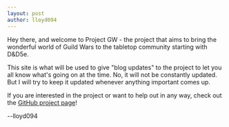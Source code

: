 ```yaml
---
layout: post
author: lloyd094
---
```


Hey there, and welcome to Project GW - the project that aims to bring the wonderful world of Guild Wars to the tabletop community starting with D&D5e. 

This site is what will be used to give "blog updates" to the project to let you all know what's going on at the time. No, it will not be constantly updated. But I will try to keep it updated whenever anything important comes up.

If you are interested in the project or want to help out in any way, check out the [GitHub project page](https://github.com/lloyd094/Project-GW)!

--lloyd094
